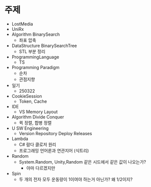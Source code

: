 # 주제

- LostMedia
- UniRx
- Algorithm BinarySearch
  - 좌표 압축
- DataStructure BinarySearchTree
  - STL 부분 정리
- ProgrammingLanguage
  - TS
- Programming Paradigm
  - 순차
  - 관점지향
- 일기
  - 250322
- CookieSession
  - Token, Cache
- IDE
  - VS Memory Layout
- Algorithm Divide Conquer
  - 퀵 정렬, 합병 정렬
- U SW Engineering
  - Version Repository Deploy Releases
- Lambda
  - C# 람다 클로저 원리
  - 프로그래밍 언어론과 연관지어 (식트리)
- Random
  - System.Random, Unity,Random 같은 시드에서 같은 값이 나오는가?
    - 아마 다르겠지만
- Spin
  - 두 개의 전자 모두 운동량이 1이여야 하는거 아닌가? 왜 1/2이지?
